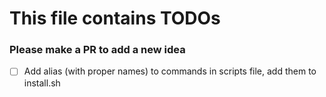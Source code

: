# This file contains TODOs

### Please make a PR to add a new idea

- [ ] Add alias (with proper names) to commands in scripts file, add them to install.sh
